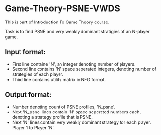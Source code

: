 # Game-Theory-PSNE-VWDS

This is part of Introduction To Game Theory course.

Task is to find PSNE and very weakly dominant stratigies of an N-player game.

## Input format:
- First line containe 'N', an integer denoting number of players.
- Second line contains 'N' space seperated integers, denoting number of \
  strategies of each player.
- Third line contains utility matrix in NFG format.
## Output format:
- Number denoting count of PSNE profiles, 'N_psne'.
- Next 'N_psne' lines contain 'N' space seperated numbers each, \
  denoting a strategy profile that is PSNE.
- Next 'N' lines contain very weakly dominant strategy for each player. \
  Player 1 to Player 'N'.

